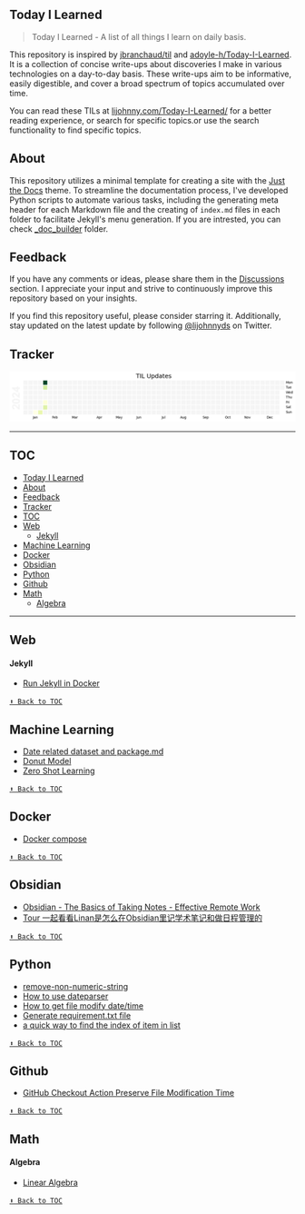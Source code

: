 ## Today I Learned

> Today I Learned - A list of all things I learn on daily basis.

This repository is inspired by [jbranchaud/til](https://github.com/jbranchaud/til) and [adoyle-h/Today-I-Learned](https://github.com/adoyle-h/Today-I-Learned). It is a collection  of concise write-ups about discoveries I make in various technologies on a day-to-day basis. These write-ups aim to be informative, easily digestible, and cover a broad spectrum of topics accumulated over time.

You can read these TILs at [lijohnny.com/Today-I-Learned/](https://lijohnny.com/Today-I-Learned/) for a better reading experience, or search for specific topics.or use the search functionality to find specific topics.

## About  

This repository utilizes a minimal template for creating a site with the [Just the Docs](https://just-the-docs.github.io/just-the-docs/) theme. To streamline the documentation process, I've developed Python scripts to automate various tasks, including the generating meta header for each Markdown file and the creating of `index.md` files in each folder to facilitate Jekyll's menu generation. If you are intrested, you can check [_doc_builder](/_doc_builder/) folder.


## Feedback

If you have any comments or ideas, please share them in the [Discussions](https://github.com/itslijohnny/Today-I-Learned/discussions) section. I appreciate your input and strive to continuously improve this repository based on your insights.

If you find this repository useful, please consider starring it. Additionally, stay updated on the latest update by following [@lijohnnyds](https://twitter.com/lijohnnyds) on Twitter.

## Tracker
![image](assets/til_update.png)

------
## TOC
<!-- toc -->
<!-- <details close> -->
<!-- <summary>Collapse/Expand</summary> -->
- [Today I Learned](#today-i-learned)
- [About](#about)
- [Feedback](#feedback)
- [Tracker](#tracker)
- [TOC](#toc)
- [Web](#web)
    - [Jekyll](#jekyll)
- [Machine Learning](#machine-learning)
- [Docker](#docker)
- [Obsidian](#obsidian)
- [Python](#python)
- [Github](#github)
- [Math](#math)
    - [Algebra](#algebra)

<!-- </details> -->
<!-- tocstop -->
------
## Web
#### Jekyll
- [Run Jekyll in Docker](web/jekyll/run-jekyll-in-docker.md)


[`⬆ Back to TOC`](#toc)
## Machine Learning
- [Date related dataset and package.md  ](ml/date-related-dataset-and-package.md)
- [Donut Model](ml/dount_model.md)
- [Zero Shot Learning](ml/zero-shot-model.md)


[`⬆ Back to TOC`](#toc)
## Docker
- [Docker compose](docker/docker-compose.md)


[`⬆ Back to TOC`](#toc)
## Obsidian
- [Obsidian - The Basics of Taking Notes - Effective Remote Work](obsidian/obsidian-the-basics-of-taking-notes-effective-remote-work.md)
- [Tour 一起看看Linan是怎么在Obsidian里记学术笔记和做日程管理的](obsidian/tour-一起看看linan是怎么在obsidian里记学术笔记和做日程管理的.md)


[`⬆ Back to TOC`](#toc)
## Python
- [remove-non-numeric-string](python/.md)
- [How to use dateparser](python/How%20to%20use%20dateparser.md)
- [How to get file modify date/time](python/how-to-get-file-modify-datetime.md)
- [Generate requirement.txt file](python/generate-requirement.md)
- [a quick way to find the index of item in list](python/find-index.md)


[`⬆ Back to TOC`](#toc)
## Github
- [GitHub Checkout Action Preserve File Modification Time](github/restore_file_datetime.md)


[`⬆ Back to TOC`](#toc)
## Math
#### Algebra
- [Linear Algebra](math/algebra/linear-algebra.md)


[`⬆ Back to TOC`](#toc)